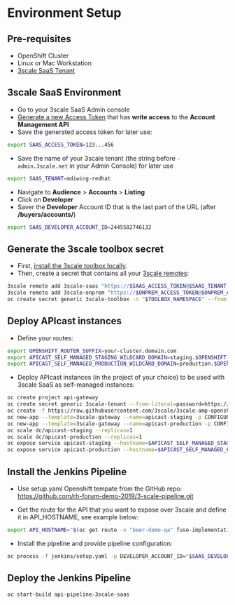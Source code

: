 # Environment Setup

## Pre-requisites

- OpenShift Cluster
- Linux or Mac Workstation
- [3scale SaaS Tenant](https://www.3scale.net/signup)

## 3scale SaaS Environment

- Go to your 3scale SaaS Admin console
- [Generate a new Access Token](https://access.redhat.com/documentation/en-us/red_hat_3scale/2-saas/html/accounts/tokens) that has **write access** to the **Account Management API**
- Save the generated access token for later use:

```sh
export SAAS_ACCESS_TOKEN=123...456
```

- Save the name of your 3scale tenant (the string before `-admin.3scale.net` in your Admin Console) for later use

```sh
export SAAS_TENANT=mdiwing-redhat
```

- Navigate to **Audience** > **Accounts** > **Listing**
- Click on **Developer**
- Saver the **Developer** Account ID that is the last part of the URL (after **/buyers/accounts/**)

```sh
export SAAS_DEVELOPER_ACCOUNT_ID=2445582746132
```

## Generate the 3scale toolbox secret

- First, [install the 3scale toolbox locally](https://github.com/3scale/3scale_toolbox#installation).
- Then, create a secret that contains all your [3scale remotes](https://github.com/3scale/3scale_toolbox/blob/master/docs/remotes.md):

```sh
3scale remote add 3scale-saas "https://$SAAS_ACCESS_TOKEN@$SAAS_TENANT-admin.3scale.net/"
3scale remote add 3scale-onprem "https://$ONPREM_ACCESS_TOKEN@$ONPREM_ADMIN_PORTAL_HOSTNAME/"
oc create secret generic 3scale-toolbox -n "$TOOLBOX_NAMESPACE" --from-file="$HOME/.3scalerc.yaml"
```

## Deploy APIcast instances

- Define your routes:

```sh
export OPENSHIFT_ROUTER_SUFFIX=your-cluster.domain.com
export APICAST_SELF_MANAGED_STAGING_WILDCARD_DOMAIN=staging.$OPENSHIFT_ROUTER_SUFFIX
export APICAST_SELF_MANAGED_PRODUCTION_WILDCARD_DOMAIN=production.$OPENSHIFT_ROUTER_SUFFIX
```

- Deploy APIcast instances (in the project of your choice) to be used with 3scale SaaS as self-managed instances:

```sh
oc create project api-gateway
oc create secret generic 3scale-tenant --from-literal=password=https://$SAAS_ACCESS_TOKEN@$SAAS_TENANT-admin.3scale.net
oc create -f https://raw.githubusercontent.com/3scale/3scale-amp-openshift-templates/2.6.0.GA/apicast-gateway/apicast.yml
oc new-app --template=3scale-gateway --name=apicast-staging -p CONFIGURATION_URL_SECRET=3scale-tenant -p CONFIGURATION_CACHE=0 -p RESPONSE_CODES=true -p LOG_LEVEL=info -p CONFIGURATION_LOADER=lazy -p APICAST_NAME=apicast-staging -p DEPLOYMENT_ENVIRONMENT=sandbox -p IMAGE_NAME=registry.redhat.io/3scale-amp26/apicast-gateway
oc new-app --template=3scale-gateway --name=apicast-production -p CONFIGURATION_URL_SECRET=3scale-tenant -p CONFIGURATION_CACHE=60 -p RESPONSE_CODES=true -p LOG_LEVEL=info -p CONFIGURATION_LOADER=boot -p APICAST_NAME=apicast-production -p DEPLOYMENT_ENVIRONMENT=production -p IMAGE_NAME=registry.redhat.io/3scale-amp26/apicast-gateway
oc scale dc/apicast-staging --replicas=1
oc scale dc/apicast-production --replicas=1
oc expose service apicast-staging --hostname=$APICAST_SELF_MANAGED_STAGING_WILDCARD_DOMAIN
oc expose service apicast-production --hostname=$APICAST_SELF_MANAGED_PRODUCTION_WILDCARD_DOMAIN
```
## Install the Jenkins Pipeline

- Use setup.yaml Openshift tempate from the GitHub repo: https://github.com/rh-forum-demo-2019/3-scale-pipeline.git

- Get the route for the API that you want to expose over 3scale and define it in API_HOSTNAME, see example below:

```sh
export API_HOSTNAME="$(oc get route -n "beer-demo-qa" fuse-implementation -o jsonpath='{.spec.host}')"
```
- Install the pipeline and provide pipeline configuration:
```sh
oc process -f jenkins/setup.yaml -p DEVELOPER_ACCOUNT_ID="$SAAS_DEVELOPER_ACCOUNT_ID" -p PRIVATE_BASE_URL="http://$API_HOSTNAME" -p TARGET_INSTANCE=3scale-saas -p PUBLIC_STAGING_WILDCARD_DOMAIN="$APICAST_SELF_MANAGED_STAGING_WILDCARD_DOMAIN" -p PUBLIC_PRODUCTION_WILDCARD_DOMAIN="$APICAST_SELF_MANAGED_PRODUCTION_WILDCARD_DOMAIN" -p NAMESPACE=$TOOLBOX_NAMESPACE |oc create -f -
```

## Deploy the Jenkins Pipeline

```sh
oc start-build api-pipeline-3scale-saas
```
